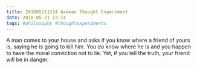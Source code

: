 ```yaml
---
title: 201805211314 Axeman Thought Experiment
date: 2018-05-21 13:14
tags: #philosophy #thoughtexperiments
---
```


A man comes to your house and asks if you know where a friend of yours is, saying he is going to kill him. You do know where he is and you happen to have the moral conviction not to lie. Yet, if you tell the truth, your friend will be in danger.